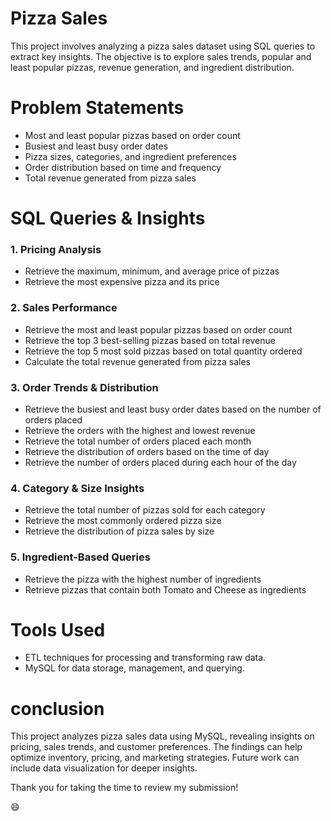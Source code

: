 # Pizza Sales
This project involves analyzing a pizza sales dataset using SQL queries to extract key insights. The objective is to explore sales trends, popular and least popular pizzas, revenue generation, and ingredient distribution.

# Problem Statements
- Most and least popular pizzas based on order count
- Busiest and least busy order dates
- Pizza sizes, categories, and ingredient preferences
- Order distribution based on time and frequency
- Total revenue generated from pizza sales

# SQL Queries & Insights
### 1. Pricing Analysis
- Retrieve the maximum, minimum, and average price of pizzas
- Retrieve the most expensive pizza and its price

### 2. Sales Performance
- Retrieve the most and least popular pizzas based on order count
- Retrieve the top 3 best-selling pizzas based on total revenue
- Retrieve the top 5 most sold pizzas based on total quantity ordered
- Calculate the total revenue generated from pizza sales

### 3. Order Trends & Distribution
- Retrieve the busiest and least busy order dates based on the number of orders placed
- Retrieve the orders with the highest and lowest revenue
- Retrieve the total number of orders placed each month
- Retrieve the distribution of orders based on the time of day
- Retrieve the number of orders placed during each hour of the day

### 4. Category & Size Insights
- Retrieve the total number of pizzas sold for each category
- Retrieve the most commonly ordered pizza size
- Retrieve the distribution of pizza sales by size

### 5. Ingredient-Based Queries
- Retrieve the pizza with the highest number of ingredients
- Retrieve pizzas that contain both Tomato and Cheese as ingredients

# Tools Used
- ETL techniques for processing and transforming raw data.
- MySQL for data storage, management, and querying.

# conclusion
This project analyzes pizza sales data using MySQL, revealing insights on pricing, sales trends, and customer preferences. The findings can help optimize inventory, pricing, and marketing strategies. Future work can include data visualization for deeper insights.

Thank you for taking the time to review my submission!

😄
